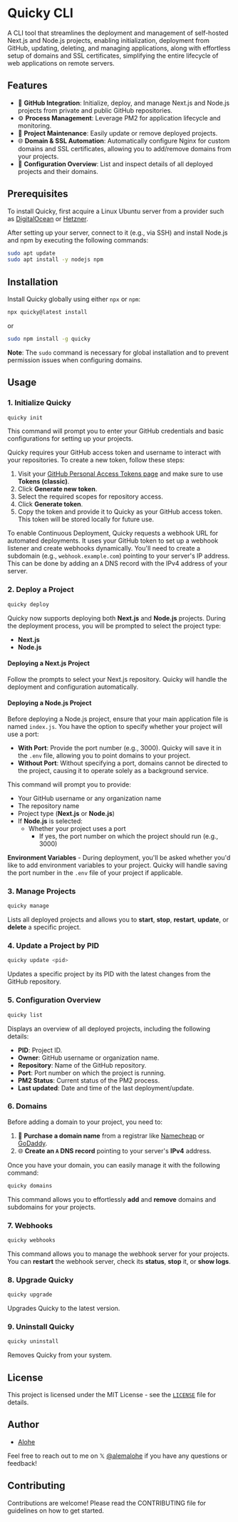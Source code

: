 # Quicky CLI

A CLI tool that streamlines the deployment and management of self-hosted Next.js and Node.js projects, enabling initialization, deployment from GitHub, updating, deleting, and managing applications, along with effortless setup of domains and SSL certificates, simplifying the entire lifecycle of web applications on remote servers.

## Features

- 🐙 **GitHub Integration**: Initialize, deploy, and manage Next.js and Node.js projects from private and public GitHub repositories.
- ⚙️ **Process Management**: Leverage PM2 for application lifecycle and monitoring.
- 🔄 **Project Maintenance**: Easily update or remove deployed projects.
- 🌐 **Domain & SSL Automation**: Automatically configure Nginx for custom domains and SSL certificates, allowing you to add/remove domains from your projects.
- 📝 **Configuration Overview**: List and inspect details of all deployed projects and their domains.

## Prerequisites

To install Quicky, first acquire a Linux Ubuntu server from a provider such as [DigitalOcean](https://m.do.co/c/9b7ccf30c0bd) or [Hetzner](https://www.hetzner.com/cloud/).

After setting up your server, connect to it (e.g., via SSH) and install Node.js and npm by executing the following commands:

```bash
sudo apt update
sudo apt install -y nodejs npm
```

## Installation

Install Quicky globally using either `npx` or `npm`:

```bash
npx quicky@latest install
```

or

```bash
sudo npm install -g quicky
```

**Note**: The `sudo` command is necessary for global installation and to prevent permission issues when configuring domains.

## Usage

### 1. Initialize Quicky

```bash
quicky init
```

This command will prompt you to enter your GitHub credentials and basic configurations for setting up your projects.

Quicky requires your GitHub access token and username to interact with your repositories. To create a new token, follow these steps:
1. Visit your [GitHub Personal Access Tokens page](https://github.com/settings/tokens) and make sure to use **Tokens (classic)**.
2. Click **Generate new token**.
3. Select the required scopes for repository access.
4. Click **Generate token**.
5. Copy the token and provide it to Quicky as your GitHub access token. This token will be stored locally for future use.

To enable Continuous Deployment, Quicky requests a webhook URL for automated deployments. 
It uses your GitHub token to set up a webhook listener and create webhooks dynamically. 
You'll need to create a subdomain (e.g., `webhook.example.com`) pointing to your server's IP address. This can be done by adding an `A` DNS record with the IPv4 address of your server.

### 2. Deploy a Project

```bash
quicky deploy
```

Quicky now supports deploying both **Next.js** and **Node.js** projects. During the deployment process, you will be prompted to select the project type:

- **Next.js**
- **Node.js**

#### Deploying a Next.js Project

Follow the prompts to select your Next.js repository. Quicky will handle the deployment and configuration automatically.

#### Deploying a Node.js Project

Before deploying a Node.js project, ensure that your main application file is named `index.js`. You have the option to specify whether your project will use a port:

- **With Port**: Provide the port number (e.g., 3000). Quicky will save it in the `.env` file, allowing you to point domains to your project.
- **Without Port**: Without specifying a port, domains cannot be directed to the project, causing it to operate solely as a background service.

This command will prompt you to provide:

- Your GitHub username or any organization name
- The repository name
- Project type (**Next.js** or **Node.js**)
- If **Node.js** is selected:
  - Whether your project uses a port
    - If yes, the port number on which the project should run (e.g., 3000)

**Environment Variables** - During deployment, you'll be asked whether you'd like to add environment variables to your project. Quicky will handle saving the port number in the `.env` file of your project if applicable.

### 3. Manage Projects

```bash
quicky manage
```

Lists all deployed projects and allows you to **start**, **stop**, **restart**, **update**, or **delete** a specific project.

### 4. Update a Project by PID

```bash
quicky update <pid>
```

Updates a specific project by its PID with the latest changes from the GitHub repository.


### 5. Configuration Overview

```bash
quicky list
```

Displays an overview of all deployed projects, including the following details:

- **PID**: Project ID.
- **Owner**: GitHub username or organization name.
- **Repository**: Name of the GitHub repository.
- **Port**: Port number on which the project is running.
- **PM2 Status**: Current status of the PM2 process.
- **Last updated**: Date and time of the last deployment/update.

### 6. Domains

Before adding a domain to your project, you need to:

1. 🛒 **Purchase a domain name** from a registrar like [Namecheap](https://www.namecheap.com/) or [GoDaddy](https://www.godaddy.com/).
2. 🌐 **Create an `A` DNS record** pointing to your server's **IPv4** address.

Once you have your domain, you can easily manage it with the following command:

```bash
quicky domains
```

This command allows you to effortlessly **add** and **remove** domains and subdomains for your projects.

### 7. Webhooks

```bash
quicky webhooks
```

This command allows you to manage the webhook server for your projects. You can **restart** the webhook server, check its **status**, **stop** it, or **show logs**.

### 8. Upgrade Quicky

```bash
quicky upgrade
```

Upgrades Quicky to the latest version.

### 9. Uninstall Quicky

```bash
quicky uninstall
```

Removes Quicky from your system.

## License

This project is licensed under the MIT License - see the [`LICENSE`](LICENSE) file for details.

## Author

- [Alohe](https://x.com/alemalohe) 

Feel free to reach out to me on 𝕏 [@alemalohe](https://x.com/alemalohe) if you have any questions or feedback! 

## Contributing

Contributions are welcome! Please read the CONTRIBUTING file for guidelines on how to get started.
